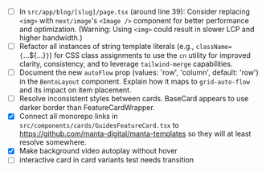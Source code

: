 - [ ] In `src/app/blog/[slug]/page.tsx` (around line 39): Consider replacing `<img>` with `next/image`'s `<Image />` component for better performance and optimization. (Warning: Using `<img>` could result in slower LCP and higher bandwidth.)
- [ ] Refactor all instances of string template literals (e.g., `className={`...${...}`}`) for CSS class assignments to use the `cn` utility for improved clarity, consistency, and to leverage `tailwind-merge` capabilities.
- [ ] Document the new `autoFlow` prop (values: 'row', 'column', default: 'row') in the `BentoLayout` component. Explain how it maps to `grid-auto-flow` and its impact on item placement.
- [ ] Resolve inconsistent styles between cards.  BaseCard appears to use darker border than FeatureCardWrapper.
- [x] Connect all monorepo links in `src/components/cards/GuidesFeatureCard.tsx` to https://github.com/manta-digital/manta-templates so they will at least resolve somewhere.
- [x] Make background video autoplay without hover
- [ ] interactive card in card variants test needs transition
